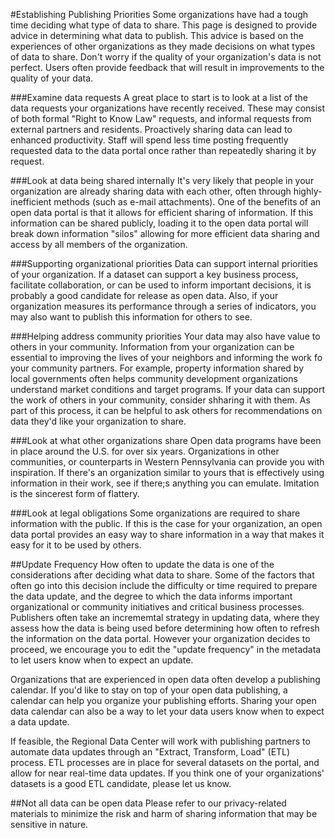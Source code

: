 #Establishing Publishing Priorities
Some organizations have had a tough time deciding what type of data to share. This page is designed to provide advice in determining what data to publish. This advice is based on the experiences of other organizations as they made decisions on what types of data to share. Don't worry if the quality of your organization's data is not perfect. Users often provide feedback that will result in improvements to the quality of your data.

###Examine data requests
A great place to start is to look at a list of the data requests your organizations have recently received. These may consist of both formal "Right to Know Law" requests, and informal requests from external partners and residents. Proactively sharing data can lead to enhanced productivity. Staff will spend less time posting frequently requested data to the data portal once rather than repeatedly sharing it by request.

###Look at data being shared internally
It's very likely that people in your organization are already sharing data with each other, often through highly-inefficient methods (such as e-mail attachments). One of the benefits of an open data portal is that it allows for efficient sharing of information. If this information can be shared publicly, loading it to the open data portal will break down information "silos" allowing for more efficient data sharing and access by all members of the organization. 

###Supporting organizational priorities
Data can support internal priorities of your organization. If a dataset can support a key business process, facilitate collaboration, or can be used to inform important decisions, it is probably a good candidate for release as open data. Also, if your organization measures its performance through a series of indicators, you may also want to publish this information for others to see.

###Helping address community priorities
Your data may also have value to others in your community. Information from your organization can be essential to improving the lives of your neighbors and informing the work fo your community partners. For example, property information shared by local governments often helps community development organizations understand market conditions and target programs. If your data can support the work of others in your community, consider shharing it with them. As part of this process, it can be helpful to ask others for recommendations on data they'd like your organization to share. 

###Look at what other organizations share
Open data programs have been in place around the U.S. for over six years. Organizations in other communities, or counterparts in Western Pennsylvania can provide you with inspiration. If there's an organization similar to yours that is effectively using information in their work, see if there;s anything you can emulate. Imitation is the sincerest form of flattery. 

###Look at legal obligations
Some organizations are required to share information with the public. If this is the case for your organization, an open data portal provides an easy way to share information in a way that makes it easy for it to be used by others.

##Update Frequency
How often to update the data is one of the considerations after deciding what data to share. Some of the factors that often go into this decision include the difficulty or time required to prepare the data update, and the degree to which the data informs important organizational or community initiatives and critical business processes. Publishers often take an incrememtal strategy in updating data, where they assess how the data is being used before determining how often to refresh the information on the data portal. However your organization decides to proceed, we encourage you to edit the "update frequency" in the metadata to let users know when to expect an update.

Organizations that are experienced in open data often develop a publishing calendar. If you'd like to stay on top of your open data publishing, a calendar can help you organize your publishing efforts. Sharing your open data calendar can also be a way to let your data users know when to expect a data update.  

If feasible, the Regional Data Center will work with publishing partners to automate data updates through an "Extract, Transform, Load" (ETL) process. ETL processes are in place for several datasets on the portal, and allow for near real-time data updates. If you think one of your organizations' datasets is a good ETL candidate, please let us know. 

##Not all data can be open data
Please refer to our privacy-related materials to minimize the risk and harm of sharing information that may be sensitive in nature.



